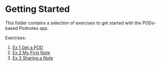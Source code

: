 # Getting Started

This folder contains a selection of exercises to get started with the PODs-based Podnotes app.

Exercises:

1. [Ex 1 Get a POD](Ex1_GetAPod.md)
2. [Ex 2 My First Note](Ex2_MyFirstNote.md)
3. [Ex 3 Sharing a Note](Ex3_ShareNote.md)

